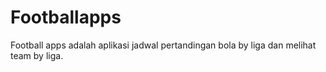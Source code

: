 # Footballapps
Football apps adalah aplikasi jadwal pertandingan bola by liga dan melihat team by liga. 

#
